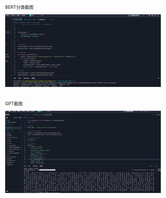 #
BERT分类截图

<img src="Bert&Gpt\img_1.png" width="800" alt="1">

#
GPT截图

<img src="Bert&Gpt\img_2.png" width="800" alt="2">